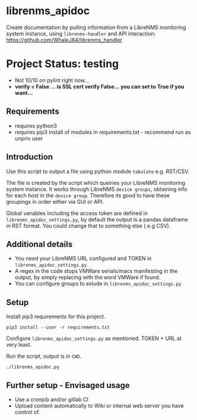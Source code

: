 # librenms_apidoc
Create documentation by pulling information from a LibreNMS monitoring system instance, using `librenms-handler` and API interaction: https://github.com/WhaleJ84/librenms_handler

<h1>Project Status: testing</h1>

- Not 10/10 on pylint right now...
- <b>verify = False ... is SSL cert verify False... you can set to True if you want...</b>

<h2>Requirements</h2>

- requires python3
- requires pip3 install of modules in requirements.txt - recommend run as unpriv user

<h2>Introduction</h2>

Use this script to output a file using python module `tabulate` e.g. RST/CSV. 

The file is created by the script which queiries your LibreNMS monitoring system instance. It works through LibreNMS `device groups`, obtaining info for each host in the `device group`. Therefore its good to have these groupings in order either via GUI or API.

Global variables including the access token are defined in `librenms_apidoc_settings.py`, by default the output is a pandas dataframe in RST format. You could change that to something else (.e.g CSV).

<h2>Additional details</h2>

- You need your LibreNMS URL configured and TOKEN in `librenms_apidoc_settings.py`
- A regex in the code stops VMWare serials/macs manifesting in the output, by simply replacing with the word VMWare if found.
- You can configure groups to exlude in `librenms_apidoc_settings.py`


<h2>Setup</h2>

Install pip3 requirements for this project.

`pip3 install --user -r requirements.txt`

Configure `librenms_apidoc_settings.py` as mentioned. TOKEN + URL at very least.

Run the script, output is in `CWD`.

`./librenms_apidoc.py`

<h2>Further setup - Envisaged usage</h2>

- Use a cronjob and/or gitlab CI
- Upload content automatically to Wiki or internal web server you have control of.
